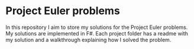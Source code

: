 # Project Euler problems
In this repository I aim to store my solutions for the Project Euler problems. My solutions are implemented in F#. Each project folder has a readme with my solution and a walkthrough explaining how I solved the problem.
